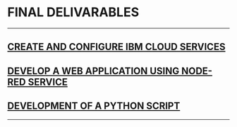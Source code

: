 # FINAL DELIVARABLES
---
## <a href="https://github.com/IBM-EPBL/IBM-Project-29761-1660129232/tree/main/CREATE%20AND%20CONFIGURE%20IBM%20CLOUD%20SERVICES">CREATE AND CONFIGURE IBM CLOUD SERVICES</a>
## <a href="https://github.com/IBM-EPBL/IBM-Project-29761-1660129232/tree/main/DEVELOP%20A%20WEB%20APPLICATION%20USING%20NODE-RED%20SERVICE">DEVELOP A WEB APPLICATION USING NODE-RED SERVICE</a>
## <a href="https://github.com/IBM-EPBL/IBM-Project-29761-1660129232/tree/main/DEVELOPMENT%20OF%20A%20PYTHON%20SCRIPT"> DEVELOPMENT OF A PYTHON SCRIPT </a>
---

